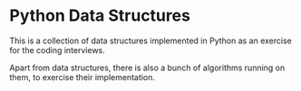 # Python Data Structures 

This is a collection of data structures implemented in Python
as an exercise for the coding interviews.

Apart from data structures, there is also a bunch of algorithms
running on them, to exercise their implementation.

